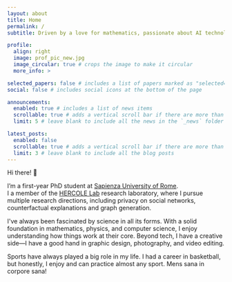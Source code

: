 ```yaml
---
layout: about
title: Home
permalink: /
subtitle: Driven by a love for mathematics, passionate about AI technologies.

profile:
  align: right
  image: prof_pic_new.jpg
  image_circular: true # crops the image to make it circular
  more_info: >

selected_papers: false # includes a list of papers marked as "selected={true}"
social: false # includes social icons at the bottom of the page

announcements:
  enabled: true # includes a list of news items
  scrollable: true # adds a vertical scroll bar if there are more than 3 news items
  limit: 5 # leave blank to include all the news in the `_news` folder

latest_posts:
  enabled: false
  scrollable: true # adds a vertical scroll bar if there are more than 3 new posts items
  limit: 3 # leave blank to include all the blog posts
---
```


Hi there! 👋

I’m a first-year PhD student at [Sapienza University of Rome](https://phd.uniroma1.it/web/MATTEO-SILVESTRI_nP1872908_EN.aspx).  
I a member of the [HERCOLE Lab](https://hercolelab.netlify.app/) research laboratory, where I pursue multiple research directions, including privacy on social networks, counterfactual explanations and graph generation.

I've always been fascinated by science in all its forms. With a solid foundation in mathematics, physics, and computer science, I enjoy understanding how things work at their core. Beyond tech, I have a creative side—I have a good hand in graphic design, photography, and video editing.

Sports have always played a big role in my life. I had a career in basketball, but honestly, I enjoy and can practice almost any sport.
Mens sana in corpore sana!
